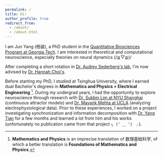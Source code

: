 ```yaml
---
permalink: /
title: Hi!
author_profile: true
redirect_from: 
  - /about/
  - /about.html
---
```


I am Jun Yang (杨骏), a PhD student in the [Quantitative Biosciences Program at Georgia Tech](https://www.qbios.gatech.edu/). I am interested in theoretical and computational neuroscience, especially theories on neural dynamics (/≧▽≦)/

After completing a short rotation in [Dr. Audrey Sederberg's lab](https://sites.gatech.edu/sederberg/), I'm now advised by [Dr. Hannah Choi's](https://hannahchoi.math.gatech.edu/people/about-hannah-choi/).

Before starting my PhD, I studied at Tsinghua University, where I earned dual Bachelor's degrees in **Mathematics and Physics + Electrical Engineering** [^1]. During my undergrad years, I had the opportunity to explore neuroscience through research with [Dr. Sukbin Lim at NYU Shanghai](https://shanghai.nyu.edu/academics/faculty/directory/sukbin-lim) (continuous attractor models) and [Dr. Mayank Mehta at UCLA](https://mayank.pa.ucla.edu/) (analyzing electrophysiological data). Prior to these experiences, I worked on a project investigating synchronization and information decomposition with [Dr. Yang Tian](https://doloming.github.io/yangtian.github.io/index.html#about) for a few months and learned a lot from him and his works (unfortunately no publication came from that project ╮（╯＿╰）╭).

[^1]: **Mathematics and Physics** is an imprecise translation of 数理基础科学, of which a better translation is **Foundations of Mathematics and Physics**.
